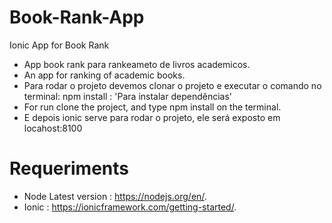 # Book-Rank-App
Ionic App for Book Rank

* App book rank para rankeameto de livros academicos.
* An app for ranking of academic books.
* Para rodar o projeto devemos clonar o projeto e executar o comando no terminal: npm install : 'Para instalar dependências'
* For run clone the project, and type npm install on the terminal.
* E depois ionic serve para rodar o projeto, ele será exposto em locahost:8100

# Requeriments

* Node Latest version : https://nodejs.org/en/.
* Ionic : https://ionicframework.com/getting-started/.
